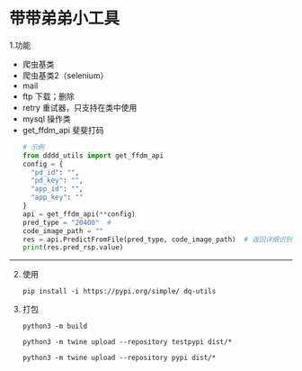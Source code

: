 # 带带弟弟小工具

1.功能

- 爬虫基类
- 爬虫基类2（selenium）
- mail
- ftp 下载；删除
- retry 重试器，只支持在类中使用
- mysql 操作类
- get_ffdm_api 斐斐打码
   ```python
   # 示例
   from dddd_utils import get_ffdm_api
   config = {
     "pd_id": "",
     "pd_key": "",
     "app_id": "",
     "app_key": ""
   }
   api = get_ffdm_api(**config)
   pred_type = "20400"  # 
   code_image_path = ""
   res = api.PredictFromFile(pred_type, code_image_path)  # 返回详细识别结果
   print(res.pred_rsp.value)
   ```

---

2. 使用
    ```shell
    pip install -i https://pypi.org/simple/ dq-utils
    ```

3. 打包
    ```shell
    python3 -m build

    python3 -m twine upload --repository testpypi dist/*
    
    python3 -m twine upload --repository pypi dist/*
    ```

